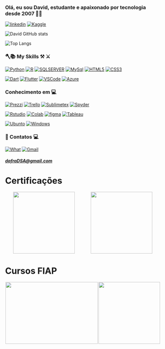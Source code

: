 ### Olá, eu sou David, estudante e apaixonado por tecnologia desde 2007 👨‍💻

[![linkedin](https://img.shields.io/badge/LinkedIn-0077B5?style=for-the-badge&logo=linkedin&logoColor=white)](https://www.linkedin.com/in/davidfranciscob/)
[![Kaggle](https://img.shields.io/badge/Kaggle-20BEFF?style=for-the-badge&logo=Kaggle&logoColor=white)](https://kaggle.com)

![David GitHub stats](https://github-readme-stats.vercel.app/api?username=DavidFranciscoDSA&show_icons=true&theme=tokyonight)

![Top Langs](https://github-readme-stats.vercel.app/api/top-langs/?username=DavidFranciscoDSA&layout=compact)

###                      🪓📚 My Skills ⚒️ ⚔️

[![Python](https://img.shields.io/badge/Python-3776AB?style=for-the-badge&logo=python&logoColor=white)]()
[![R](https://img.shields.io/badge/R-276DC3?style=for-the-badge&logo=r&logoColor=white)]()
[![SQLSERVER](https://img.shields.io/badge/Microsoft_SQL_Server-CC2927?style=for-the-badge&logo=microsoft-sql-server&logoColor=white)]()
[![MySql](https://img.shields.io/badge/MySQL-00000F?style=for-the-badge&logo=mysql&logoColor=white)]()
[![HTML5](https://img.shields.io/badge/HTML5-E34F26?style=for-the-badge&logo=html5&logoColor=white)]()
[![CSS3](https://img.shields.io/badge/CSS3-1572B6?style=for-the-badge&logo=css3&logoColor=white)]()

[![Dart](https://img.shields.io/badge/Dart-0175C2?style=for-the-badge&logo=dart&logoColor=white)]()
[![Flutter](https://img.shields.io/badge/Flutter-02569B?style=for-the-badge&logo=flutter&logoColor=white)]()
[![VSCode](https://img.shields.io/badge/Visual_Studio_Code-0078D4?style=for-the-badge&logo=visual%20studio%20code&logoColor=white)]()
[![Azure](https://img.shields.io/badge/microsoft%20azure-0089D6?style=for-the-badge&logo=microsoft-azure&logoColor=white)](https://www.credly.com/badges/50d9c28e-b4bc-4fee-bec9-b7ce64918dfa/linked_in)

### Conhecimento em 💻

[![Prezzi](https://img.shields.io/badge/Prezi-3181FF?style=for-the-badge&logo=prezi&logoColor=white)]()
[![Trello](https://img.shields.io/badge/Trello-0052CC?style=for-the-badge&logo=trello&logoColor=white)]()
[![Sublimetex](https://img.shields.io/badge/sublime_text-%23575757.svg?&style=for-the-badge&logo=sublime-text&logoColor=important)]()
[![Spyder](https://img.shields.io/badge/Spyder%20Ide-FF0000?style=for-the-badge&logo=spyder%20ide&logoColor=white)]()

[![Rstudio](https://img.shields.io/badge/RStudio-75AADB?style=for-the-badge&logo=RStudio&logoColor=white)]()
[![Colab](https://img.shields.io/badge/Colab-F9AB00?style=for-the-badge&logo=googlecolab&color=525252)]()
[![figma](https://img.shields.io/badge/Figma-F24E1E?style=for-the-badge&logo=figma&logoColor=white)]()
[![Tableau](https://img.shields.io/badge/Tableau-E97627?style=for-the-badge&logo=Tableau&logoColor=white)]()

[![Ubunto](https://img.shields.io/badge/Ubuntu-E95420?style=for-the-badge&logo=ubuntu&logoColor=white)]()
[![Windows](https://img.shields.io/badge/Windows-0078D6?style=for-the-badge&logo=windows&logoColor=white)]()

### 📧 Contatos 💻   

[![What](https://img.shields.io/badge/WhatsApp-25D366?style=for-the-badge&logo=whatsapp&logoColor=white)]((17)99187-0778) 
[![Gmail](https://img.shields.io/badge/Gmail-D14836?style=for-the-badge&logo=gmail&logoColor=white)](dafradsa@gmail.com)

##### dafraDSA@gmail.com

# Certificações


<div style="display: flex; justify-content: space-around;">
    <a href="https://www.credly.com/badges/50d9c28e-b4bc-4fee-bec9-b7ce64918dfa/linked_in" target="_blank">
        <img src="https://github.com/DavidFranciscoDSA/DavidFranciscoDSA/assets/167797737/489a2526-f099-4704-bf86-d4917bbff27f" style="width: 200px; height: 200px;">
    </a>
    <a href="https://www.credly.com/badges/845a1dd6-0d46-45ee-91b7-a3130060a626/linked_in_profile" target="_blank">
        <img src="https://github.com/DavidFranciscoDSA/DavidFranciscoDSA/assets/167797737/ad4824f7-a132-482e-8ae6-c38e5adf9b2c" style="width: 200px; height: 200px;">
    </a>
</div>

# Cursos FIAP

<div style="display: flex; justify-content: space-around;">
    <a href="https://on.fiap.com.br/pluginfile.php/1/local_nanocourses/certificado_nanocourse/76653/840ad2fcf024b8b0f51d5e8fe7e3e70e/certificado.png" target="_blank">
        <img src="https://github.com/DavidFranciscoDSA/DavidFranciscoDSA/assets/167797737/f124c2d5-3c0e-4d98-bdf4-9f3c58854e88" style="width: 300px; height: 200px;">
    </a>
    <a href="https://on.fiap.com.br/pluginfile.php/1/local_nanocourses/certificado_nanocourse/63876/90347f59f7e3e9a561cc6b4aa04f92e1/certificado.png" target="_blank">
        <img src="https://github.com/DavidFranciscoDSA/DavidFranciscoDSA/assets/167797737/2d522214-7e4a-4481-86c8-b79b0312b6d2" style="width: 200px; height: 200px;">
    </a>
</div>














